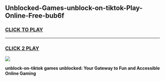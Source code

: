 
## Unblocked-Games-unblock-on-tiktok-Play-Online-Free-bub6f
<h3>
<a href="https://premium76.site?title=unblock-on-tiktok&ref=26A">CLICK TO PLAY</a></h3>
<hr>

<h3>
<a href="https://premium76.site?title=unblock-on-tiktok&ref=26A">CLICK 2 PLAY</a>
  
</h3>

<a href="https://premium76.site?title=unblock-on-tiktok&ref=26A"><img src="https://clearcache.store/games.png"></a>


**unblock-on-tiktok games unblocked: Your Gateway to Fun and Accessible Online Gaming**
